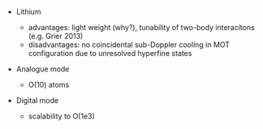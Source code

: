 - Lithium
    - advantages: light weight (why?), tunability of two-body interacitons (e.g. Grier 2013)
    - disadvantages: no coincidental sub-Doppler cooling in MOT configuration due to unresolved hyperfine states

- Analogue mode
    - O(10) atoms

- Digital mode
    - scalability to O(1e3)